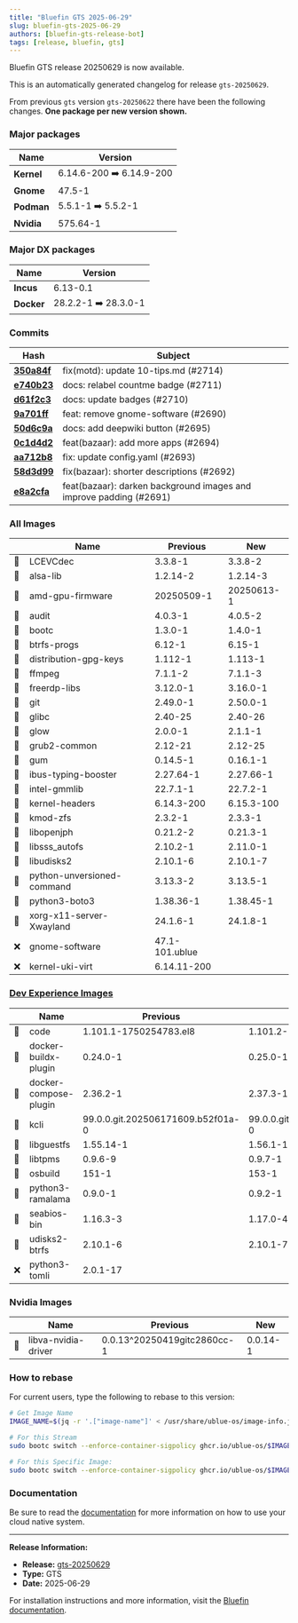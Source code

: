```yaml
---
title: "Bluefin GTS 2025-06-29"
slug: bluefin-gts-2025-06-29
authors: [bluefin-gts-release-bot]
tags: [release, bluefin, gts]
---
```


Bluefin GTS release 20250629 is now available.

This is an automatically generated changelog for release `gts-20250629`.

From previous `gts` version `gts-20250622` there have been the following changes. **One package per new version shown.**

### Major packages

| Name       | Version                  |
| ---------- | ------------------------ |
| **Kernel** | 6.14.6-200 ➡️ 6.14.9-200 |
| **Gnome**  | 47.5-1                   |
| **Podman** | 5.5.1-1 ➡️ 5.5.2-1       |
| **Nvidia** | 575.64-1                 |

### Major DX packages

| Name       | Version              |
| ---------- | -------------------- |
| **Incus**  | 6.13-0.1             |
| **Docker** | 28.2.2-1 ➡️ 28.3.0-1 |

### Commits

| Hash                                                                                               | Subject                                                            |
| -------------------------------------------------------------------------------------------------- | ------------------------------------------------------------------ |
| **[350a84f](https://github.com/ublue-os/bluefin/commit/350a84f8f1bfc5d832fd6d6faae339ad813caf12)** | fix(motd): update 10-tips.md (#2714)                               |
| **[e740b23](https://github.com/ublue-os/bluefin/commit/e740b2346876afc8ef4055e0e1f9f97b90429b5d)** | docs: relabel countme badge (#2711)                                |
| **[d61f2c3](https://github.com/ublue-os/bluefin/commit/d61f2c3a323daf6452d3a106dab1f45dd520310c)** | docs: update badges (#2710)                                        |
| **[9a701ff](https://github.com/ublue-os/bluefin/commit/9a701ff81ee651c0b15e99f02dff10bbf378a1e3)** | feat: remove gnome-software (#2690)                                |
| **[50d6c9a](https://github.com/ublue-os/bluefin/commit/50d6c9a447fc9e786b78bf2d7a31b14c7226cf55)** | docs: add deepwiki button (#2695)                                  |
| **[0c1d4d2](https://github.com/ublue-os/bluefin/commit/0c1d4d288da2517f35fdd965e1c3461748f611a4)** | feat(bazaar): add more apps (#2694)                                |
| **[aa712b8](https://github.com/ublue-os/bluefin/commit/aa712b8085256b8d63e97620479a850ae85cca98)** | fix: update config.yaml (#2693)                                    |
| **[58d3d99](https://github.com/ublue-os/bluefin/commit/58d3d990342305259621f9f67b7cfb8c275bdb45)** | fix(bazaar): shorter descriptions (#2692)                          |
| **[e8a2cfa](https://github.com/ublue-os/bluefin/commit/e8a2cfa2c72e9ee9284c1c293398190a97a197d9)** | feat(bazaar): darken background images and improve padding (#2691) |

### All Images

|     | Name                       | Previous       | New        |
| --- | -------------------------- | -------------- | ---------- |
| 🔄  | LCEVCdec                   | 3.3.8-1        | 3.3.8-2    |
| 🔄  | alsa-lib                   | 1.2.14-2       | 1.2.14-3   |
| 🔄  | amd-gpu-firmware           | 20250509-1     | 20250613-1 |
| 🔄  | audit                      | 4.0.3-1        | 4.0.5-2    |
| 🔄  | bootc                      | 1.3.0-1        | 1.4.0-1    |
| 🔄  | btrfs-progs                | 6.12-1         | 6.15-1     |
| 🔄  | distribution-gpg-keys      | 1.112-1        | 1.113-1    |
| 🔄  | ffmpeg                     | 7.1.1-2        | 7.1.1-3    |
| 🔄  | freerdp-libs               | 3.12.0-1       | 3.16.0-1   |
| 🔄  | git                        | 2.49.0-1       | 2.50.0-1   |
| 🔄  | glibc                      | 2.40-25        | 2.40-26    |
| 🔄  | glow                       | 2.0.0-1        | 2.1.1-1    |
| 🔄  | grub2-common               | 2.12-21        | 2.12-25    |
| 🔄  | gum                        | 0.14.5-1       | 0.16.1-1   |
| 🔄  | ibus-typing-booster        | 2.27.64-1      | 2.27.66-1  |
| 🔄  | intel-gmmlib               | 22.7.1-1       | 22.7.2-1   |
| 🔄  | kernel-headers             | 6.14.3-200     | 6.15.3-100 |
| 🔄  | kmod-zfs                   | 2.3.2-1        | 2.3.3-1    |
| 🔄  | libopenjph                 | 0.21.2-2       | 0.21.3-1   |
| 🔄  | libsss_autofs              | 2.10.2-1       | 2.11.0-1   |
| 🔄  | libudisks2                 | 2.10.1-6       | 2.10.1-7   |
| 🔄  | python-unversioned-command | 3.13.3-2       | 3.13.5-1   |
| 🔄  | python3-boto3              | 1.38.36-1      | 1.38.45-1  |
| 🔄  | xorg-x11-server-Xwayland   | 24.1.6-1       | 24.1.8-1   |
| ❌  | gnome-software             | 47.1-101.ublue |            |
| ❌  | kernel-uki-virt            | 6.14.11-200    |            |

### [Dev Experience Images](https://docs.projectbluefin.io/bluefin-dx)

|     | Name                  | Previous                          | New                               |
| --- | --------------------- | --------------------------------- | --------------------------------- |
| 🔄  | code                  | 1.101.1-1750254783.el8            | 1.101.2-1750797987.el8            |
| 🔄  | docker-buildx-plugin  | 0.24.0-1                          | 0.25.0-1                          |
| 🔄  | docker-compose-plugin | 2.36.2-1                          | 2.37.3-1                          |
| 🔄  | kcli                  | 99.0.0.git.202506171609.b52f01a-0 | 99.0.0.git.202506271003.fd2e4ae-0 |
| 🔄  | libguestfs            | 1.55.14-1                         | 1.56.1-1                          |
| 🔄  | libtpms               | 0.9.6-9                           | 0.9.7-1                           |
| 🔄  | osbuild               | 151-1                             | 153-1                             |
| 🔄  | python3-ramalama      | 0.9.0-1                           | 0.9.2-1                           |
| 🔄  | seabios-bin           | 1.16.3-3                          | 1.17.0-4                          |
| 🔄  | udisks2-btrfs         | 2.10.1-6                          | 2.10.1-7                          |
| ❌  | python3-tomli         | 2.0.1-17                          |                                   |

### Nvidia Images

|     | Name                | Previous                    | New      |
| --- | ------------------- | --------------------------- | -------- |
| 🔄  | libva-nvidia-driver | 0.0.13^20250419gitc2860cc-1 | 0.0.14-1 |

### How to rebase

For current users, type the following to rebase to this version:

```bash
# Get Image Name
IMAGE_NAME=$(jq -r '.["image-name"]' < /usr/share/ublue-os/image-info.json)

# For this Stream
sudo bootc switch --enforce-container-sigpolicy ghcr.io/ublue-os/$IMAGE_NAME:gts

# For this Specific Image:
sudo bootc switch --enforce-container-sigpolicy ghcr.io/ublue-os/$IMAGE_NAME:gts-20250629
```

### Documentation

Be sure to read the [documentation](https://docs.projectbluefin.io/) for more information
on how to use your cloud native system.

---

**Release Information:**

- **Release:** [gts-20250629](https://github.com/ublue-os/bluefin/releases/tag/gts-20250629)
- **Type:** GTS
- **Date:** 2025-06-29

For installation instructions and more information, visit the [Bluefin documentation](https://docs.projectbluefin.io/).
